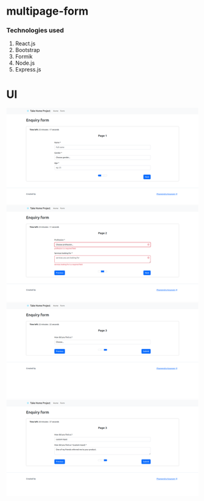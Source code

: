 # multipage-form

### Technologies used
1. React.js
2. Bootstrap
3. Formik
4. Node.js
5. Express.js

# UI

![Page one](ui/page-1.png)
![Page two](ui/page-2.png)
![Page three](ui/page-3.png)
![Page three-1](ui/page-3.1.png)
